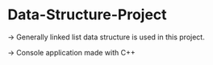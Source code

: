# Data-Structure-Project

-> Generally linked list data structure is used in this project.

-> Console application made with C++
